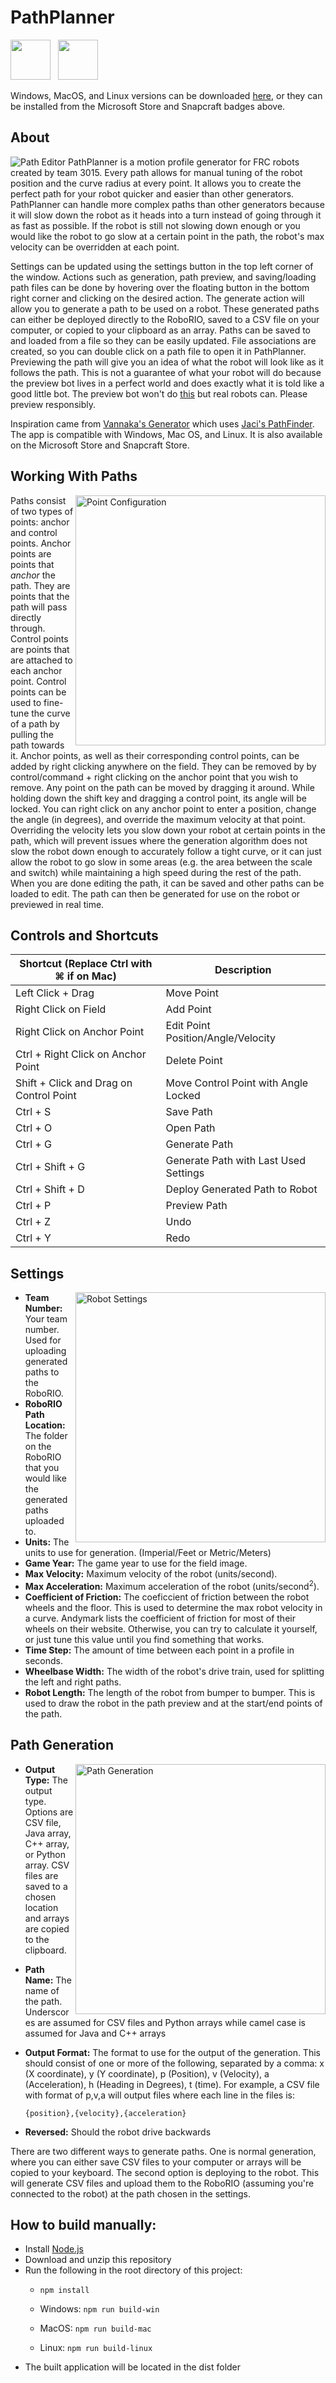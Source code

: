 # PathPlanner
<a href="https://microsoft.com/store/apps/9P7HKZQPJH8Q?ocid=badge"><img src="https://mjansen4857.github.io/microsoft_store.svg" height="64"></a>
&nbsp;&nbsp;<a href="https://snapcraft.io/pathplanner"><img src="https://snapcraft.io/static/images/badges/en/snap-store-black.svg" height="64"></a>

Windows, MacOS, and Linux versions can be downloaded [here](https://github.com/mjansen4857/PathPlanner/releases/latest), or they can be installed from the Microsoft Store and Snapcraft badges above.

## About
![Path Editor](https://i.imgur.com/AyZ7EyQ.png)
PathPlanner is a motion profile generator for FRC robots created by team 3015. Every path allows for manual tuning of the robot position and the curve radius at every point. It allows you to create the perfect path for your robot quicker and easier than other generators. PathPlanner can handle more complex paths than other generators because it will slow down the robot as it heads into a turn instead of going through it as fast as possible. If the robot is still not slowing down enough or you would like the robot to go slow at a certain point in the path, the robot's max velocity can be overridden at each point. 

Settings can be updated using the settings button in the top left corner of the window. Actions such as generation, path preview, and saving/loading path files can be done by hovering over the floating button in the bottom right corner and clicking on the desired action. The generate action will allow you to generate a path to be used on a robot. These generated paths can either be deployed directly to the RoboRIO, saved to a CSV file on your computer, or copied to your clipboard as an array. Paths can be saved to and loaded from a file so they can be easily updated. File associations are created, so you can double click on a path file to open it in PathPlanner. Previewing the path will give you an idea of what the robot will look like as it follows the path. This is not a guarantee of what your robot will do because the preview bot lives in a perfect world and does exactly what it is told like a good little bot. The preview bot won't do [this](https://www.youtube.com/watch?v=WWRkd6HCGrc) but real robots can. Please preview responsibly.

Inspiration came from [Vannaka's Generator](https://github.com/vannaka/Motion_Profile_Generator) which uses [Jaci's PathFinder](https://github.com/JacisNonsense/Pathfinder). The app is compatible with Windows, Mac OS, and Linux. It is also available on the Microsoft Store and Snapcraft Store.

## Working With Paths
<img align="right" width="400" src="https://i.imgur.com/mxX5ac0.png" alt="Point Configuration" />

Paths consist of two types of points: anchor and control points. Anchor points are points that *anchor* the path. They are points that the path will pass directly through. Control points are points that are attached to each anchor point. Control points can be used to fine-tune the curve of a path by pulling the path towards it. Anchor points, as well as their corresponding control points, can be added by right clicking anywhere on the field. They can be removed by by control/command + right clicking on the anchor point that you wish to remove. Any point on the path can be moved by dragging it around. While holding down the shift key and dragging a control point, its angle will be locked. You can right click on any anchor point to enter a position, change the angle (in degrees), and override the maximum velocity at that point. Overriding the velocity lets you slow down your robot at certain points in the path, which will prevent issues where the generation algorithm does not slow the robot down enough to accurately follow a tight curve, or it can just allow the robot to go slow in some areas (e.g. the area between the scale and switch) while maintaining a high speed during the rest of the path. When you are done editing the path, it can be saved and other paths can be loaded to edit. The path can then be generated for use on the robot or previewed in real time.

## Controls and Shortcuts
| Shortcut (Replace Ctrl with ⌘ if on Mac) | Description                           |
|-------------------------------------------|---------------------------------------|
| Left Click + Drag                         | Move Point                            |
| Right Click on Field                      | Add Point                             |
| Right Click on Anchor Point               |   Edit Point Position/Angle/Velocity  |
| Ctrl + Right Click on Anchor Point        | Delete Point                          |
| Shift + Click and Drag on Control Point   | Move Control Point with Angle Locked  |
| Ctrl + S                                  | Save Path                             |
| Ctrl + O                                  | Open Path                             |
| Ctrl + G                                  | Generate Path                         |
| Ctrl + Shift + G                          | Generate Path with Last Used Settings |
| Ctrl + Shift + D                          | Deploy Generated Path to Robot        |
| Ctrl + P                                  | Preview Path                          |
| Ctrl + Z                                  | Undo                                  |
| Ctrl + Y                                  | Redo                                  |

## Settings
<img align="right" width="400" src="https://i.imgur.com/PWDXw2K.png" alt="Robot Settings" />

* **Team Number:** Your team number. Used for uploading generated paths to the RoboRIO.
* **RoboRIO Path Location:** The folder on the RoboRIO that you would like the generated paths uploaded to.
* **Units:** The units to use for generation. (Imperial/Feet or Metric/Meters)
* **Game Year:** The game year to use for the field image.
* **Max Velocity:** Maximum velocity of the robot (units/second).
* **Max Acceleration:** Maximum acceleration of the robot (units/second<sup>2</sup>).
* **Coefficient of Friction:** The coeficcient of friction between the robot wheels and the floor. This is used to determine the max robot velocity in a curve. Andymark lists the coefficient of friction for most of their wheels on their website. Otherwise, you can try to calculate it yourself, or just tune this value until you find something that works.
* **Time Step:** The amount of time between each point in a profile in seconds.
* **Wheelbase Width:** The width of the robot's drive train, used for splitting the left and right paths.
* **Robot Length:** The length of the robot from bumper to bumper. This is used to draw the robot in the path preview and at the start/end points of the path.

## Path Generation
<img align="right" width="400" src="https://i.imgur.com/R9vmVyo.png" alt="Path Generation" />

* **Output Type:** The output type. Options are CSV file, Java array, C++ array, or Python array. CSV files are saved to a chosen location and arrays are copied to the clipboard.
* **Path Name:** The name of the path. Underscores are assumed for CSV files and Python arrays while camel case is assumed for Java and C++ arrays
* **Output Format:** The format to use for the output of the generation. This should consist of one or more of the following, separated by a comma: x (X coordinate), y (Y coordinate), p (Position), v (Velocity), a (Acceleration), h (Heading in Degrees), t (time). For example, a CSV file with format of p,v,a will output files where each line in the files is:

    `{position},{velocity},{acceleration}`
* **Reversed:** Should the robot drive backwards

There are two different ways to generate paths. One is normal generation, where you can either save CSV files to your computer or arrays will be copied to your keyboard. The second option is deploying to the robot. This will generate CSV files and upload them to the RoboRIO (assuming you're connected to the robot) at the path chosen in the settings.

## How to build manually:
* Install [Node.js](https://nodejs.org)
* Download and unzip this repository
* Run the following in the root directory of this project:
  * `npm install`
  
  * Windows: `npm run build-win`

  * MacOS: `npm run build-mac`

  * Linux: `npm run build-linux`
* The built application will be located in the dist folder
